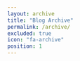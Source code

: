 ```yaml
---
layout: archive
title: "Blog Archive"
permalink: /archive/
excluded: true
icon: "fa-archive"
position: 1
---
```


